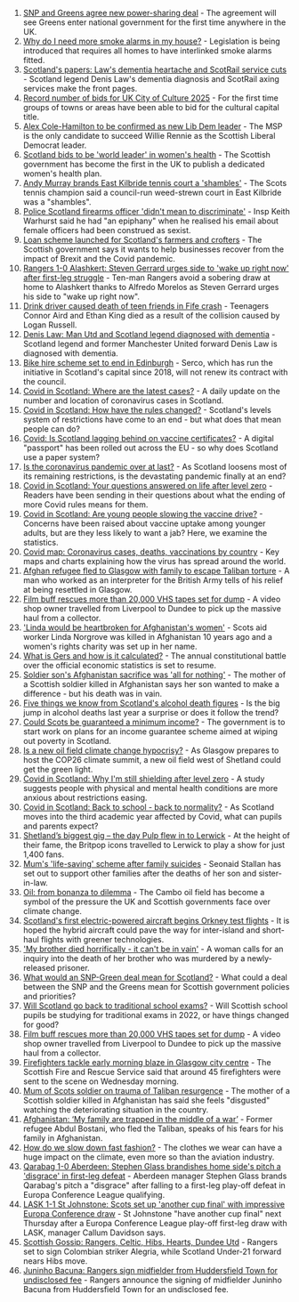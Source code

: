 1. [SNP and Greens agree new power-sharing deal](https://www.bbc.co.uk/news/uk-scotland-scotland-politics-58272209) - The agreement will see Greens enter national government for the first time anywhere in the UK.
2. [Why do I need more smoke alarms in my house?](https://www.bbc.co.uk/news/uk-scotland-58268855) - Legislation is being introduced that requires all homes to have interlinked smoke alarms fitted.
3. [Scotland's papers: Law's dementia heartache and ScotRail service cuts](https://www.bbc.co.uk/news/uk-scotland-58278309) - Scotland legend Denis Law's dementia diagnosis and ScotRail axing services make the front pages.
4. [Record number of bids for UK City of Culture 2025](https://www.bbc.co.uk/news/uk-england-58272630) - For the first time groups of towns or areas have been able to bid for the cultural capital title.
5. [Alex Cole-Hamilton to be confirmed as new Lib Dem leader](https://www.bbc.co.uk/news/uk-scotland-scotland-politics-58269259) - The MSP is the only candidate to succeed Willie Rennie as the Scottish Liberal Democrat leader.
6. [Scotland bids to be 'world leader' in women's health](https://www.bbc.co.uk/news/uk-scotland-58272191) - The Scottish government has become the first in the UK to publish a dedicated women's health plan.
7. [Andy Murray brands East Kilbride tennis court a 'shambles'](https://www.bbc.co.uk/news/uk-scotland-glasgow-west-58275264) - The Scots tennis champion said a council-run weed-strewn court in East Kilbride was a "shambles".
8. [Police Scotland firearms officer 'didn't mean to discriminate'](https://www.bbc.co.uk/news/uk-scotland-58248645) - Insp Keith Warhurst said he had "an epiphany" when he realised his email about female officers had been construed as sexist.
9. [Loan scheme launched for Scotland's farmers and crofters](https://www.bbc.co.uk/news/uk-scotland-scotland-business-58274235) - The Scottish government says it wants to help businesses recover from the impact of Brexit and the Covid pandemic.
10. [Rangers 1-0 Alashkert: Steven Gerrard urges side to 'wake up right now' after first-leg struggle](https://www.bbc.co.uk/sport/football/58215309) - Ten-man Rangers avoid a sobering draw at home to Alashkert thanks to Alfredo Morelos as Steven Gerrard urges his side to "wake up right now".
11. [Drink driver caused death of teen friends in Fife crash](https://www.bbc.co.uk/news/uk-scotland-58269830) - Teenagers Connor Aird and Ethan King died as a result of the collision caused by Logan Russell.
12. [Denis Law: Man Utd and Scotland legend diagnosed with dementia](https://www.bbc.co.uk/sport/football/58268041) - Scotland legend and former Manchester United forward Denis Law is diagnosed with dementia.
13. [Bike hire scheme set to end in Edinburgh](https://www.bbc.co.uk/news/uk-scotland-edinburgh-east-fife-58272187) - Serco, which has run the initiative in Scotland's capital since 2018, will not renew its contract with the council.
14. [Covid in Scotland: Where are the latest cases?](https://www.bbc.co.uk/news/uk-scotland-53511877) - A daily update on the number and location of coronavirus cases in Scotland.
15. [Covid in Scotland: How have the rules changed?](https://www.bbc.co.uk/news/uk-scotland-53166816) - Scotland's levels system of restrictions have come to an end - but what does that mean people can do?
16. [Covid: Is Scotland lagging behind on vaccine certificates?](https://www.bbc.co.uk/news/uk-scotland-57519070) - A digital "passport" has been rolled out across the EU - so why does Scotland use a paper system?
17. [Is the coronavirus pandemic over at last?](https://www.bbc.co.uk/news/uk-scotland-58112939) - As Scotland loosens most of its remaining restrictions, is the devastating pandemic finally at an end?
18. [Covid in Scotland: Your questions answered on life after level zero](https://www.bbc.co.uk/news/uk-scotland-58071989) - Readers have been sending in their questions about what the ending of more Covid rules means for them.
19. [Covid in Scotland: Are young people slowing the vaccine drive?](https://www.bbc.co.uk/news/uk-scotland-57915106) - Concerns have been raised about vaccine uptake among younger adults, but are they less likely to want a jab? Here, we examine the statistics.
20. [Covid map: Coronavirus cases, deaths, vaccinations by country](https://www.bbc.co.uk/news/world-51235105) - Key maps and charts explaining how the virus has spread around the world.
21. [Afghan refugee fled to Glasgow with family to escape Taliban torture](https://www.bbc.co.uk/news/uk-scotland-58256884) - A man who worked as an interpreter for the British Army tells of his relief at being resettled in Glasgow.
22. [Film buff rescues more than 20,000 VHS tapes set for dump](https://www.bbc.co.uk/news/uk-scotland-tayside-central-58261702) - A video shop owner travelled from Liverpool to Dundee to pick up the massive haul from a collector.
23. ['Linda would be heartbroken for Afghanistan's women'](https://www.bbc.co.uk/news/uk-scotland-highlands-islands-58256706) - Scots aid worker Linda Norgrove was killed in Afghanistan 10 years ago and a women's rights charity was set up in her name.
24. [What is Gers and how is it calculated?](https://www.bbc.co.uk/news/uk-scotland-45271076) - The annual constitutional battle over the official economic statistics is set to resume.
25. [Soldier son's Afghanistan sacrifice was 'all for nothing'](https://www.bbc.co.uk/news/uk-scotland-north-east-orkney-shetland-58241459) - The mother of a Scottish soldier killed in Afghanistan says her son wanted to make a difference - but his death was in vain.
26. [Five things we know from Scotland's alcohol death figures](https://www.bbc.co.uk/news/uk-scotland-58243861) - Is the big jump in alcohol deaths last year a surprise or does it follow the trend?
27. [Could Scots be guaranteed a minimum income?](https://www.bbc.co.uk/news/uk-scotland-scotland-politics-58230375) - The government is to start work on plans for an income guarantee scheme aimed at wiping out poverty in Scotland.
28. [Is a new oil field climate change hypocrisy?](https://www.bbc.co.uk/news/uk-scotland-57762927) - As Glasgow prepares to host the COP26 climate summit, a new oil field west of Shetland could get the green light.
29. [Covid in Scotland: Why I'm still shielding after level zero](https://www.bbc.co.uk/news/uk-scotland-highlands-islands-58223749) - A study suggests people with physical and mental health conditions are more anxious about restrictions easing.
30. [Covid in Scotland: Back to school - back to normality?](https://www.bbc.co.uk/news/uk-scotland-58214870) - As Scotland moves into the third academic year affected by Covid, what can pupils and parents expect?
31. [Shetland’s biggest gig – the day Pulp flew in to Lerwick](https://www.bbc.co.uk/news/uk-scotland-north-east-orkney-shetland-57599869) - At the height of their fame, the Britpop icons travelled to Lerwick to play a show for just 1,400 fans.
32. [Mum's 'life-saving' scheme after family suicides](https://www.bbc.co.uk/news/uk-scotland-58185754) - Seonaid Stallan has set out to support other families after the deaths of her son and sister-in-law.
33. [Oil: from bonanza to dilemma](https://www.bbc.co.uk/news/uk-scotland-scotland-business-58195442) - The Cambo oil field has become a symbol of the pressure the UK and Scottish governments face over climate change.
34. [Scotland's first electric-powered aircraft begins Orkney test flights](https://www.bbc.co.uk/news/uk-scotland-north-east-orkney-shetland-58177865) - It is hoped the hybrid aircraft could pave the way for inter-island and short-haul flights with greener technologies.
35. ['My brother died horrifically - it can't be in vain'](https://www.bbc.co.uk/news/uk-scotland-north-east-orkney-shetland-58177868) - A woman calls for an inquiry into the death of her brother who was murdered by a newly-released prisoner.
36. [What would an SNP-Green deal mean for Scotland?](https://www.bbc.co.uk/news/uk-scotland-scotland-politics-58143753) - What could a deal between the SNP and the Greens mean for Scottish government policies and priorities?
37. [Will Scotland go back to traditional school exams?](https://www.bbc.co.uk/news/uk-scotland-58139111) - Will Scottish school pupils be studying for traditional exams in 2022, or have things changed for good?
38. [Film buff rescues more than 20,000 VHS tapes set for dump](https://www.bbc.co.uk/news/uk-scotland-tayside-central-58273051) - A video shop owner travelled from Liverpool to Dundee to pick up the massive haul from a collector.
39. [Firefighters tackle early morning blaze in Glasgow city centre](https://www.bbc.co.uk/news/uk-scotland-58255126) - The Scottish Fire and Rescue Service said that around 45 firefighters were sent to the scene on Wednesday morning.
40. [Mum of Scots soldier on trauma of Taliban resurgence](https://www.bbc.co.uk/news/uk-scotland-58247951) - The mother of a Scottish soldier killed in Afghanistan has said she feels "disgusted" watching the deteriorating situation in the country.
41. [Afghanistan: ‘My family are trapped in the middle of a war’](https://www.bbc.co.uk/news/uk-scotland-58224887) - Former refugee Abdul Bostani, who fled the Taliban, speaks of his fears for his family in Afghanistan.
42. [How do we slow down fast fashion?](https://www.bbc.co.uk/news/uk-scotland-58216479) - The clothes we wear can have a huge impact on the climate, even more so than the aviation industry.
43. [Qarabag 1-0 Aberdeen: Stephen Glass brandishes home side's pitch a 'disgrace' in first-leg defeat](https://www.bbc.co.uk/sport/football/58215336) - Aberdeen manager Stephen Glass brands Qarabag's pitch a "disgrace" after falling to a first-leg play-off defeat in Europa Conference League qualifying.
44. [LASK 1-1 St Johnstone: Scots set up 'another cup final' with impressive Europa Conference draw](https://www.bbc.co.uk/sport/football/58215343) - St Johnstone "have another cup final" next Thursday after a Europa Conference League play-off first-leg draw with LASK, manager Callum Davidson says.
45. [Scottish Gossip: Rangers, Celtic, Hibs, Hearts, Dundee Utd](https://www.bbc.co.uk/sport/football/58278832) - Rangers set to sign Colombian striker Alegria, while Scotland Under-21 forward nears Hibs move.
46. [Juninho Bacuna: Rangers sign midfielder from Huddersfield Town for undisclosed fee](https://www.bbc.co.uk/sport/football/58275880) - Rangers announce the signing of midfielder Juninho Bacuna from Huddersfield Town for an undisclosed fee.
